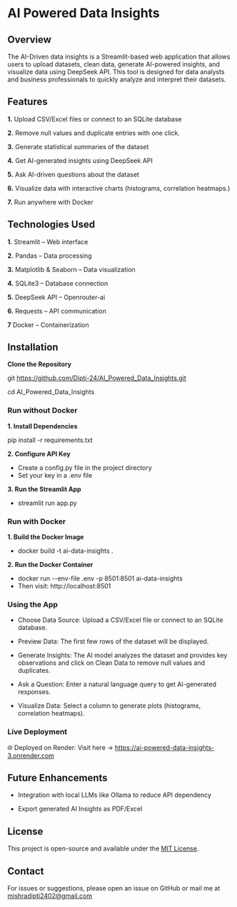 # AI Powered Data Insights

## Overview

The AI-Driven data insights is a Streamlit-based web application that allows users to upload datasets, clean data, generate AI-powered insights, and visualize data using DeepSeek API. This tool is designed for data analysts and business professionals to quickly analyze and interpret their datasets.

## Features

**1.** Upload CSV/Excel files or connect to an SQLite database

**2.** Remove null values and duplicate entries with one click.

**3.** Generate statistical summaries of the dataset

**4.** Get AI-generated insights using DeepSeek API

**5.** Ask AI-driven questions about the dataset

**6.** Visualize data with interactive charts (histograms, correlation heatmaps.)

**7.** Run anywhere with Docker 

## Technologies Used

**1.** Streamlit – Web interface

**2.** Pandas – Data processing

**3.** Matplotlib & Seaborn – Data visualization

**4.** SQLite3 – Database connection

**5.** DeepSeek API – Openrouter-ai

**6.** Requests – API communication

**7**  Docker – Containerization

## Installation

**Clone the Repository**

git https://github.com/Dipti-24/AI_Powered_Data_Insights.git

cd AI_Powered_Data_Insights


### Run without Docker

**1. Install Dependencies**

pip install -r requirements.txt


**2. Configure API Key**

+ Create a config.py file in the project directory
+ Set your key in a .env file

**3. Run the Streamlit App**
+ streamlit run app.py

### Run with Docker

**1. Build the Docker Image**
+ docker build -t ai-data-insights .
     
**2.  Run the Docker Container**
+ docker run --env-file .env -p 8501:8501 ai-data-insights
+ Then visit: http://localhost:8501

 
### Using the App

- Choose Data Source: Upload a CSV/Excel file or connect to an SQLite database.

- Preview Data: The first few rows of the dataset will be displayed.

- Generate Insights: The AI model analyzes the dataset and provides key observations and click on Clean Data to remove null values and duplicates.

- Ask a Question: Enter a natural language query to get AI-generated responses.

- Visualize Data: Select a column to generate plots (histograms, correlation heatmaps).

### Live Deployment
🌐 Deployed on Render:
Visit here → https://ai-powered-data-insights-3.onrender.com

## Future Enhancements

+ Integration with local LLMs like Ollama to reduce API dependency

+ Export generated AI Insights as PDF/Excel

## License

This project is open-source and available under the [MIT License]().

## Contact

For issues or suggestions, please open an issue on GitHub or mail me at mishradipti2402@gmail.com
